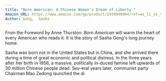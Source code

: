 ```yaml
---
title: "Born American: A Chinese Woman's Dream of Liberty "
Amazon_URL: https://www.amazon.com/gp/product/1934840904/ref=as_li_ss_tl?ie=UTF8&linkCode=ll1&tag=internetbo00a-20
Author: Gong,  Sasha
---
```

From the Foreword by Anne Thurston: <i>Born American</i> will warm the heart of every American who reads it. It is the story of Sasha Gong's long journey home.<p>
Sasha was born not in the United States but in China, and she arrived there during a time of great economic and political distress. In the three years after her birth in 1956, a massive, politically in-duced famine left upwards of 30 million Chinese people dead. Sev-eral years later, communist party Chairman Mao Zedong launched the di